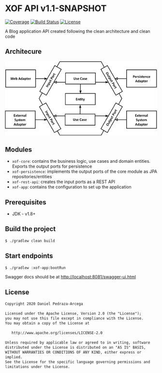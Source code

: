 # XOF API v1.1-SNAPSHOT

[![Coverage](https://codecov.io/gh/dan-zx/xof-api/branch/develop/graph/badge.svg)](https://codecov.io/gh/dan-zx/xof-api)
[![Build Status](https://api.travis-ci.com/dan-zx/xof-api.svg?branch=develop)](https://travis-ci.com/dan-zx/xof-api)
[![License](https://img.shields.io/badge/licence-Apache_Licence_2.0-blue.svg)](https://www.apache.org/licenses/LICENSE-2.0.html)

A Blog application API created following the clean architecture and clean code

Architecure
-----------

![Architecture Diagram](docs/architecture.png)


Modules
-------

* `xof-core`: contains the business logic, use cases and domain entities. Exports the output ports for persistence
* `xof-persistence`: implements the output ports of the core module as JPA repositories/entities
* `xof-rest-api`: creates the input ports as a REST API
* `xof-app`: contains the configuration to set up the application


Prerequisites
-------------

  * JDK - v1.8+

Build the project
-----------------

```sh
$ ./gradlew clean build
```

Start endpoints
---------------

```sh
$ ./gradlew :xof-app:bootRun
```

Swagger docs should be at [http://localhost:8081/swagger-ui.html](http://localhost:8081/swagger-ui.html)


License
-------

    Copyright 2020 Daniel Pedraza-Arcega

    Licensed under the Apache License, Version 2.0 (the "License");
    you may not use this file except in compliance with the License.
    You may obtain a copy of the License at

       http://www.apache.org/licenses/LICENSE-2.0

    Unless required by applicable law or agreed to in writing, software
    distributed under the License is distributed on an "AS IS" BASIS,
    WITHOUT WARRANTIES OR CONDITIONS OF ANY KIND, either express or implied.
    See the License for the specific language governing permissions and
    limitations under the License.
